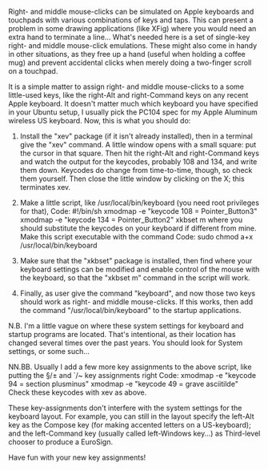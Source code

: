 Right- and middle mouse-clicks can be simulated on Apple keyboards and touchpads with various combinations of keys and taps. This can present a problem in some drawing applications (like XFig) where you would need an extra hand to terminate a line... What's needed here is a set of single-key right- and middle mouse-click emulations. These might also come in handy in other situations, as they free up a hand (useful when holding a coffee mug) and prevent accidental clicks when merely doing a two-finger scroll on a touchpad.

It is a simple matter to assign right- and middle mouse-clicks to a some little-used keys, like the right-Alt and right-Command keys on any recent Apple keyboard. It doesn't matter much which keyboard you have specified in your Ubuntu setup, I usually pick the PC104 spec for my Apple Aluminum wireless US keyboard. Now, this is what you should do:

1. Install the "xev" package (if it isn't already installed), then in a terminal give the "xev" command. A little window opens with a small square: put the cursor in that square. Then hit the right-Alt and right-Command keys and watch the output for the keycodes, probably 108 and 134, and write them down. Keycodes do change from time-to-time, though, so check them yourself. Then close the little window by clicking on the X; this terminates xev.

2. Make a little script, like /usr/local/bin/keyboard (you need root privileges for that),
Code:
#!/bin/sh
xmodmap -e "keycode 108 = Pointer_Button3"
xmodmap -e "keycode 134 = Pointer_Button2"
xkbset m
where you should substitute the keycodes on your keyboard if different from mine. Make this script executable with the command
Code:
sudo chmod a+x /usr/local/bin/keyboard
3. Make sure that the "xkbset" package is installed, then find where your keyboard settings can be modified and enable control of the mouse with the keyboard, so that the "xkbset m" command in the script will work.

4. Finally, as user give the command "keyboard", and now those two keys should work as right- and middle mouse-clicks. If this works, then add the command "/usr/local/bin/keyboard" to the startup applications.

N.B. I'm a little vague on where these system settings for keyboard and startup programs are located. That's intentional, as their location has changed several times over the past years. You should look for System settings, or some such...

NN.BB. Usually I add a few more key assignments to the above script, like putting the §/± and `/~ key assignments right
Code:
xmodmap -e "keycode 94 = section plusminus"
xmodmap -e "keycode 49 = grave asciitilde"
Check these keycodes with xev as above. 

These key-assignments don't interfere with the system settings for the keyboard layout. For example, you can still in the layout specify the left-Alt key as the Compose key (for making accented letters on a US-keyboard); and the left-Command key (usually called left-Windows key...) as Third-level chooser to produce a EuroSign. 

Have fun with your new key assignments!
